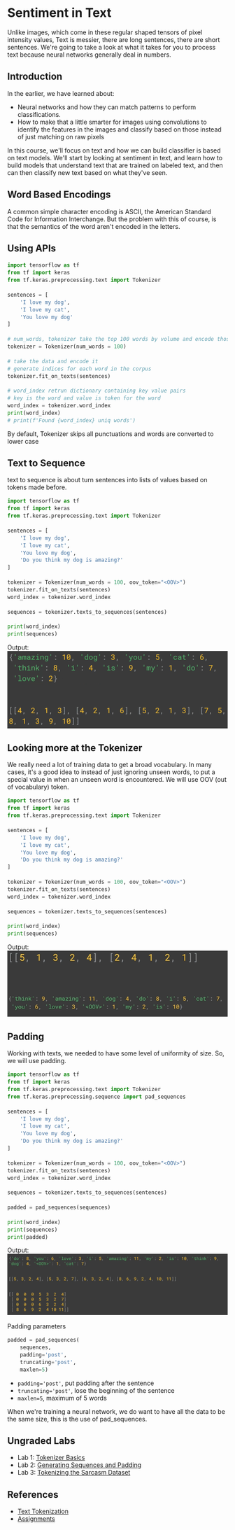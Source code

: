 # Sentiment in Text

Unlike images, which come in these regular shaped tensors of pixel intensity values, Text is messier, there are long sentences, there are short sentences. We're going to take a look at what it takes for you to process text because neural networks generally deal in numbers. 

## Introduction
In the earlier, we have learned about:
* Neural networks and how they can match patterns to perform classifications. 
* How to make that a little smarter for images using convolutions to identify the features in the images and classify based on those instead of just matching on raw pixels

In this course, we'll focus on text and how we can build classifier is based on text models. We'll start by looking at sentiment in text, and learn how to build models that understand text that are trained on labeled text, and then can then classify new text based on what they've seen.

## Word Based Encodings
A common simple character encoding is ASCII, the American Standard Code for Information Interchange. But the problem with this of course, is that the semantics of the word aren't encoded in the letters.

## Using APIs
```python
import tensorflow as tf
from tf import keras
from tf.keras.preprocessing.text import Tokenizer

sentences = [
    'I love my dog',
    'I love my cat',
    'You love my dog'
]

# num_words, tokenizer take the top 100 words by volume and encode those
tokenizer = Tokenizer(num_words = 100)

# take the data and encode it
# generate indices for each word in the corpus
tokenizer.fit_on_texts(sentences)

# word_index retrun dictionary containing key value pairs
# key is the word and value is token for the word
word_index = tokenizer.word_index
print(word_index)
# print(f'Found {word_index} uniq words')
```

By default, Tokenizer skips all punctuations and words are converted to lower case

## Text to Sequence
text to sequence is about turn sentences into lists of values based on tokens made before.

```python
import tensorflow as tf
from tf import keras
from tf.keras.preprocessing.text import Tokenizer

sentences = [
    'I love my dog',
    'I love my cat',
    'You love my dog',
    'Do you think my dog is amazing?'
]

tokenizer = Tokenizer(num_words = 100, oov_token="<OOV>")
tokenizer.fit_on_texts(sentences)
word_index = tokenizer.word_index

sequences = tokenizer.texts_to_sequences(sentences)

print(word_index)
print(sequences)
```

Output:
<img src="img/sequences.PNG" alt="sequences">

## Looking more at the Tokenizer
We really need a lot of training data to get a broad vocabulary. In many cases, it's a good idea to instead of just ignoring unseen words, to put a special value in when an unseen word is encountered. We will use OOV (out of vocabulary) token.

```python
import tensorflow as tf
from tf import keras
from tf.keras.preprocessing.text import Tokenizer

sentences = [
    'I love my dog',
    'I love my cat',
    'You love my dog',
    'Do you think my dog is amazing?'
]

tokenizer = Tokenizer(num_words = 100, oov_token="<OOV>")
tokenizer.fit_on_texts(sentences)
word_index = tokenizer.word_index

sequences = tokenizer.texts_to_sequences(sentences)

print(word_index)
print(sequences)
```

Output:
<img src="img/oov.PNG" alt="oov">

## Padding
Working with texts, we needed to have some level of uniformity of size. So, we will use padding.

```python
import tensorflow as tf
from tf import keras
from tf.keras.preprocessing.text import Tokenizer
from tf.keras.preprocessing.sequence import pad_sequences

sentences = [
    'I love my dog',
    'I love my cat',
    'You love my dog',
    'Do you think my dog is amazing?'
]

tokenizer = Tokenizer(num_words = 100, oov_token="<OOV>")
tokenizer.fit_on_texts(sentences)
word_index = tokenizer.word_index

sequences = tokenizer.texts_to_sequences(sentences)

padded = pad_sequences(sequences)

print(word_index)
print(sequences)
print(padded)
```

Output:
<img src="img/padding.PNG" alt="padding">

Padding parameters
```python
padded = pad_sequences(
    sequences, 
    padding='post', 
    truncating='post', 
    maxlen=5)
```

* ``padding='post'``, put padding after the sentence
* ``truncating='post'``, lose the beginning of the sentence
* ``maxlen=5``, maximum of 5 words

When we're training a neural network, we do want to have all the data to be the same size, this is the use of pad_sequences.

## Ungraded Labs
* Lab 1: [Tokenizer Basics](https://github.com/https-deeplearning-ai/tensorflow-1-public/blob/main/C3/W1/ungraded_labs/C3_W1_Lab_1_tokenize_basic.ipynb)
* Lab 2: [Generating Sequences and Padding](https://github.com/https-deeplearning-ai/tensorflow-1-public/blob/main/C3/W1/ungraded_labs/C3_W1_Lab_2_sequences_basic.ipynb)
* Lab 3: [Tokenizing the Sarcasm Dataset](https://github.com/https-deeplearning-ai/tensorflow-1-public/blob/main/C3/W1/ungraded_labs/C3_W1_Lab_3_sarcasm.ipynb)

## References
* [Text Tokenization](https://www.tensorflow.org/api_docs/python/tf/keras/preprocessing/text/Tokenizer#arguments)
* [Assignments](https://charon.me/posts/keras/keras3/)